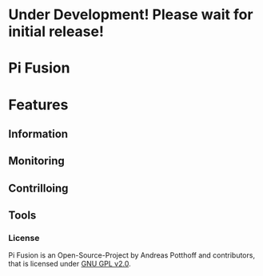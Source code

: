 # Under Development! Please wait for initial release!

# Pi Fusion

# Features
## Information
## Monitoring
## Contrilloing
## Tools




### License
Pi Fusion is an Open-Source-Project by Andreas Potthoff and contributors, that is licensed under [GNU GPL v2.0](https://www.gnu.org/licenses/gpl-2.0.en.html).
